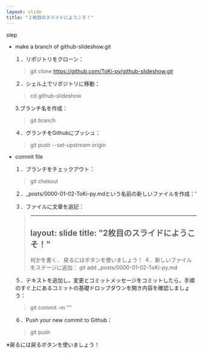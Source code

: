 ```yaml
---
layout: slide
title: "２枚目のスライドにようこそ！"
---
```

step
- make a branch of github-slideshow.git

  １．リポジトリをクローン：
  > git clone https://github.com/ToKi-py/github-slideshow.git

  ２．シェル上でリポジトリに移動：
  > cd github-slideshow

  3.ブランチ名を作成：
  > git branch <branch-name>

  ４．グランチをGithubにプッシュ：
  > git push --set-upstream origin <branch-name>

- commit file
  
  １．ブランチをチェックアウト：
  > git chekout <slide-name>

  ２．\_posts/0000-01-02-ToKi-py.mdという名前の新しいファイルを作成：'

  ３．ファイルに文章を追記：
  > ---
  > layout: slide
  > title: "2枚目のスライドにようこそ！"
  > ---
  > 何かを書く．
  > 戻るにはボタンを使いましょう！
  ４．新しいファイルをステージに追加：
  > git add \_posts/0000-01-02-ToKi-py.md

  ５．テキストを追加し，変更とコミットメッセージをコミットしたら，手順のすぐ上にあるコミットの基礎ドロップダウンを開き内容を確認しましょう：
  > git commit -m "<YOUR-MESSAGE>"

  ６．Push your new commit to Github：
  > git push

※戻るには戻るボタンを使いましょう！
